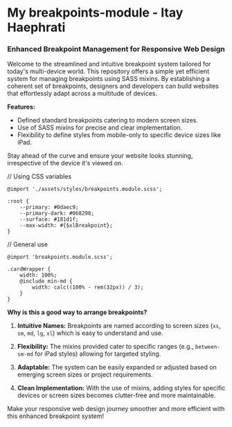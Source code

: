 
# My breakpoints-module - Itay Haephrati

### Enhanced Breakpoint Management for Responsive Web Design

Welcome to the streamlined and intuitive breakpoint system tailored for today's multi-device world. This repository offers a simple yet efficient system for managing breakpoints using SASS mixins. By establishing a coherent set of breakpoints, designers and developers can build websites that effortlessly adapt across a multitude of devices.

**Features:**

-   Defined standard breakpoints catering to modern screen sizes.
-   Use of SASS mixins for precise and clear implementation.
-   Flexibility to define styles from mobile-only to specific device sizes like iPad.

Stay ahead of the curve and ensure your website looks stunning, irrespective of the device it's viewed on.

// Using CSS variables

    @import './assets/styles/breakpoints.module.scss';

    :root {
    	--primary: #0daec9;
    	--primary-dark: #068298;
    	--surface: #181d1f;
    	--max-width: #{$xlBreakpoint};
    }



// General use

    @import 'breakpoints.module.scss';

    .cardWrapper {
    	width: 100%;
    	@include min-md {
    		width: calc((100% - rem(32px)) / 3);
    	}
    }




**Why is this a good way to arrange breakpoints?**

1.  **Intuitive Names:** Breakpoints are named according to screen sizes (`xs`, `sm`, `md`, `lg`, `xl`) which is easy to understand and use.
    
2.  **Flexibility:** The mixins provided cater to specific ranges (e.g., `between-sm-md` for iPad styles) allowing for targeted styling.
    
3.  **Adaptable:** The system can be easily expanded or adjusted based on emerging screen sizes or project requirements.
    
4.  **Clean Implementation:** With the use of mixins, adding styles for specific devices or screen sizes becomes clutter-free and more maintainable.
    

Make your responsive web design journey smoother and more efficient with this enhanced breakpoint system!
